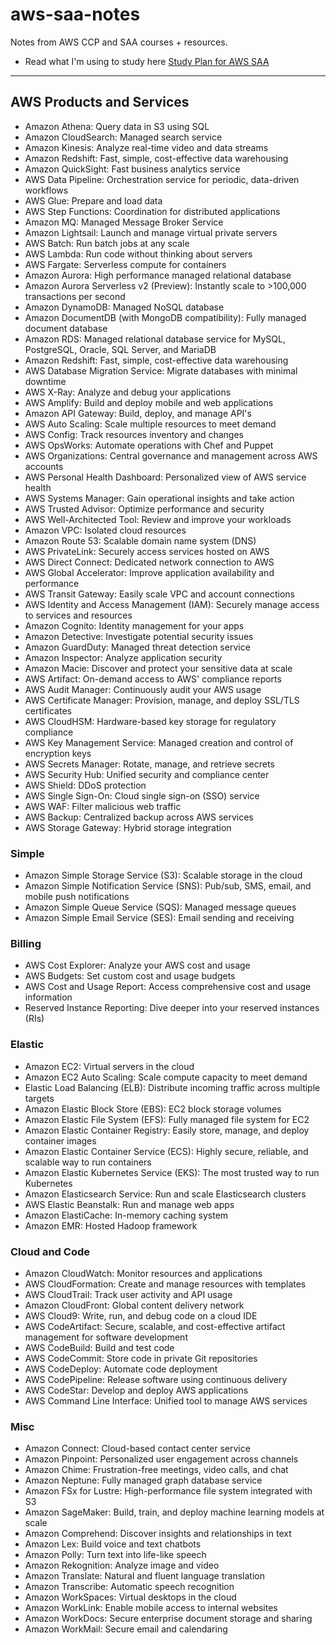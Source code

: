 # aws-saa-notes

Notes from AWS CCP and SAA courses + resources. 
- Read what I'm using to study here [Study Plan for AWS SAA](https://msguery.net/aws-certified/)
---
## AWS Products and Services
- Amazon Athena: Query data in S3 using SQL
- Amazon CloudSearch: Managed search service
- Amazon Kinesis: Analyze real-time video and data streams
- Amazon Redshift: Fast, simple, cost-effective data warehousing
- Amazon QuickSight: Fast business analytics service
- AWS Data Pipeline: Orchestration service for periodic, data-driven workflows
- AWS Glue: Prepare and load data
- AWS Step Functions: Coordination for distributed applications
- Amazon MQ: Managed Message Broker Service
- Amazon Lightsail: Launch and manage virtual private servers
- AWS Batch: Run batch jobs at any scale
- AWS Lambda: Run code without thinking about servers
- AWS Fargate: Serverless compute for containers
- Amazon Aurora: High performance managed relational database
- Amazon Aurora Serverless v2 (Preview): Instantly scale to >100,000 transactions per second
- Amazon DynamoDB: Managed NoSQL database
- Amazon DocumentDB (with MongoDB compatibility): Fully managed document database
- Amazon RDS: Managed relational database service for MySQL, PostgreSQL, Oracle, SQL Server, and MariaDB
- Amazon Redshift: Fast, simple, cost-effective data warehousing
- AWS Database Migration Service: Migrate databases with minimal downtime
- AWS X-Ray: Analyze and debug your applications
- AWS Amplify: Build and deploy mobile and web applications
- Amazon API Gateway: Build, deploy, and manage API's
- AWS Auto Scaling: Scale multiple resources to meet demand
- AWS Config: Track resources inventory and changes
- AWS OpsWorks: Automate operations with Chef and Puppet
- AWS Organizations: Central governance and management across AWS accounts
- AWS Personal Health Dashboard: Personalized view of AWS service health
- AWS Systems Manager: Gain operational insights and take action
- AWS Trusted Advisor: Optimize performance and security
- AWS Well-Architected Tool: Review and improve your workloads
- Amazon VPC: Isolated cloud resources
- Amazon Route 53: Scalable domain name system (DNS)
- AWS PrivateLink: Securely access services hosted on AWS
- AWS Direct Connect: Dedicated network connection to AWS
- AWS Global Accelerator: Improve application availability and performance
- AWS Transit Gateway: Easily scale VPC and account connections
- AWS Identity and Access Management (IAM): Securely manage access to services and resources
- Amazon Cognito: Identity management for your apps
- Amazon Detective: Investigate potential security issues
- Amazon GuardDuty: Managed threat detection service
- Amazon Inspector: Analyze application security
- Amazon Macie: Discover and protect your sensitive data at scale
- AWS Artifact: On-demand access to AWS' compliance reports
- AWS Audit Manager: Continuously audit your AWS usage
- AWS Certificate Manager: Provision, manage, and deploy SSL/TLS certificates
- AWS CloudHSM: Hardware-based key storage for regulatory compliance
- AWS Key Management Service: Managed creation and control of encryption keys
- AWS Secrets Manager: Rotate, manage, and retrieve secrets
- AWS Security Hub: Unified security and compliance center
- AWS Shield: DDoS protection
- AWS Single Sign-On: Cloud single sign-on (SSO) service
- AWS WAF: Filter malicious web traffic
- AWS Backup: Centralized backup across AWS services
- AWS Storage Gateway: Hybrid storage integration

### Simple
- Amazon Simple Storage Service (S3): Scalable storage in the cloud
- Amazon Simple Notification Service (SNS): Pub/sub, SMS, email, and mobile push notifications
- Amazon Simple Queue Service (SQS): Managed message queues
- Amazon Simple Email Service (SES): Email sending and receiving

### Billing
- AWS Cost Explorer: Analyze your AWS cost and usage
- AWS Budgets: Set custom cost and usage budgets
- AWS Cost and Usage Report: Access comprehensive cost and usage information
- Reserved Instance Reporting: Dive deeper into your reserved instances (RIs)

### Elastic
- Amazon EC2: Virtual servers in the cloud
- Amazon EC2 Auto Scaling: Scale compute capacity to meet demand
- Elastic Load Balancing (ELB): Distribute incoming traffic across multiple targets
- Amazon Elastic Block Store (EBS): EC2 block storage volumes
- Amazon Elastic File System (EFS): Fully managed file system for EC2
- Amazon Elastic Container Registry: Easily store, manage, and deploy container images
- Amazon Elastic Container Service (ECS): Highly secure, reliable, and scalable way to run containers
- Amazon Elastic Kubernetes Service (EKS): The most trusted way to run Kubernetes
- Amazon Elasticsearch Service: Run and scale Elasticsearch clusters
- AWS Elastic Beanstalk: Run and manage web apps
- Amazon ElastiCache: In-memory caching system
- Amazon EMR: Hosted Hadoop framework

### Cloud and Code
- Amazon CloudWatch: Monitor resources and applications
- AWS CloudFormation: Create and manage resources with templates
- AWS CloudTrail: Track user activity and API usage
- Amazon CloudFront: Global content delivery network
- AWS Cloud9: Write, run, and debug code on a cloud IDE
- AWS CodeArtifact: Secure, scalable, and cost-effective artifact management for software development
- AWS CodeBuild: Build and test code
- AWS CodeCommit: Store code in private Git repositories
- AWS CodeDeploy: Automate code deployment
- AWS CodePipeline: Release software using continuous delivery
- AWS CodeStar: Develop and deploy AWS applications
- AWS Command Line Interface: Unified tool to manage AWS services

### Misc
- Amazon Connect: Cloud-based contact center service
- Amazon Pinpoint: Personalized user engagement across channels
- Amazon Chime: Frustration-free meetings, video calls, and chat
- Amazon Neptune: Fully managed graph database service
- Amazon FSx for Lustre: High-performance file system integrated with S3
- Amazon SageMaker: Build, train, and deploy machine learning models at scale
- Amazon Comprehend: Discover insights and relationships in text
- Amazon Lex: Build voice and text chatbots
- Amazon Polly: Turn text into life-like speech
- Amazon Rekognition: Analyze image and video
- Amazon Translate: Natural and fluent language translation
- Amazon Transcribe: Automatic speech recognition
- Amazon WorkSpaces: Virtual desktops in the cloud
- Amazon WorkLink: Enable mobile access to internal websites
- Amazon WorkDocs: Secure enterprise document storage and sharing
- Amazon WorkMail: Secure email and calendaring
